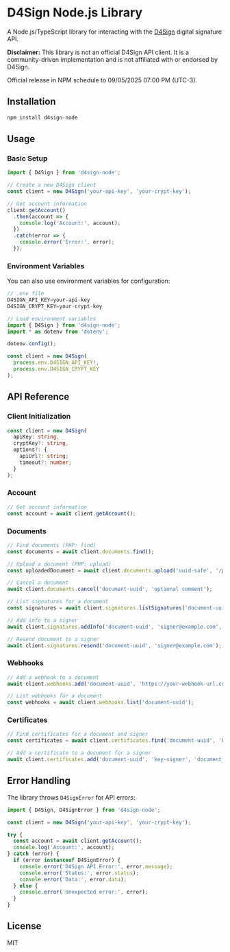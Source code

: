 # D4Sign Node.js Library

A Node.js/TypeScript library for interacting with the [D4Sign](https://d4sign.com.br/) digital signature API.

**Disclaimer:** This library is not an official D4Sign API client. It is a community-driven implementation and is not affiliated with or endorsed by D4Sign.

Official release in NPM schedule to 09/05/2025 07:00 PM (UTC-3).

## Installation

```bash
npm install d4sign-node
```

## Usage

### Basic Setup

```typescript
import { D4Sign } from 'd4sign-node';

// Create a new D4Sign client
const client = new D4Sign('your-api-key', 'your-crypt-key');

// Get account information
client.getAccount()
  .then(account => {
    console.log('Account:', account);
  })
  .catch(error => {
    console.error('Error:', error);
  });
```

### Environment Variables

You can also use environment variables for configuration:

```typescript
// .env file
D4SIGN_API_KEY=your-api-key
D4SIGN_CRYPT_KEY=your-crypt-key
```

```typescript
// Load environment variables
import { D4Sign } from 'd4sign-node';
import * as dotenv from 'dotenv';

dotenv.config();

const client = new D4Sign(
  process.env.D4SIGN_API_KEY!,
  process.env.D4SIGN_CRYPT_KEY
);
```

## API Reference

### Client Initialization

```typescript
const client = new D4Sign(
  apiKey: string,
  cryptKey?: string,
  options?: {
    apiUrl?: string;
    timeout?: number;
  }
);
```

### Account

```typescript
// Get account information
const account = await client.getAccount();
```

### Documents

```typescript
// Find documents (PHP: find)
const documents = await client.documents.find();

// Upload a document (PHP: upload)
const uploadedDocument = await client.documents.upload('uuid-safe', '/path/to/file.pdf', 'uuid-folder');

// Cancel a document
await client.documents.cancel('document-uuid', 'optional comment');

// List signatures for a document
const signatures = await client.signatures.listSignatures('document-uuid');

// Add info to a signer
await client.signatures.addInfo('document-uuid', 'signer@example.com', 'Signer Name', '12345678900', '1990-01-01');

// Resend document to a signer
await client.signatures.resend('document-uuid', 'signer@example.com');
```

### Webhooks

```typescript
// Add a webhook to a document
await client.webhooks.add('document-uuid', 'https://your-webhook-url.com');

// List webhooks for a document
const webhooks = await client.webhooks.list('document-uuid');
```

### Certificates

```typescript
// Find certificates for a document and signer
const certificates = await client.certificates.find('document-uuid', 'key-signer');

// Add a certificate to a document for a signer
await client.certificates.add('document-uuid', 'key-signer', 'document_type');
```

## Error Handling

The library throws `D4SignError` for API errors:

```typescript
import { D4Sign, D4SignError } from 'd4sign-node';

const client = new D4Sign('your-api-key', 'your-crypt-key');

try {
  const account = await client.getAccount();
  console.log('Account:', account);
} catch (error) {
  if (error instanceof D4SignError) {
    console.error('D4Sign API Error:', error.message);
    console.error('Status:', error.status);
    console.error('Data:', error.data);
  } else {
    console.error('Unexpected error:', error);
  }
}
```

## License

MIT

